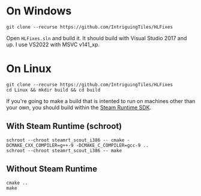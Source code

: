 # On Windows
`git clone --recurse https://github.com/IntriguingTiles/HLFixes`

Open `HLFixes.sln` and build it. It should build with Visual Studio 2017 and up. I use VS2022 with MSVC v141_xp.

# On Linux
`git clone --recurse https://github.com/IntriguingTiles/HLFixes`  
`cd Linux && mkdir build && cd build`

If you're going to make a build that is intented to run on machines other than your own, you should build within the [Steam Runtime SDK](https://gitlab.steamos.cloud/steamrt/scout/sdk/-/blob/steamrt/scout/README.md).

## With Steam Runtime (schroot)
`schroot --chroot steamrt_scout_i386 -- cmake -DCMAKE_CXX_COMPILER=g++-9 -DCMAKE_C_COMPILER=gcc-9 ..`  
`schroot --chroot steamrt_scout_i386 -- make`

## Without Steam Runtime
`cmake ..`  
`make`